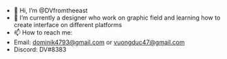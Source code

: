 - 👋 Hi, I’m @DVfromtheeast
- 🌱 I’m currently a designer who work on graphic field and learning how to create interface on different platforms
- 📫 How to reach me: 
- Email: dominik4793@gmail.com  or  vuongduc47@gmail.com
- Discord: DV#8383

<!---
DVfromtheeast/DVfromtheeast is a ✨ special ✨ repository because its `README.md` (this file) appears on your GitHub profile.
You can click the Preview link to take a look at your changes.
--->
